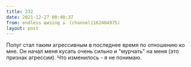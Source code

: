 ```yaml
---
title: 232
date: 2021-12-27 00:40:37
from: endless шизing ⍼ (channel1162404975)
layout: post
---
```


Попуг стал таким агрессивным в последнее время по отношению ко мне. Он начал меня кусать очень сильно и "мурчать" на меня (это признак агрессии). Что изменилось - я не понимаю.
